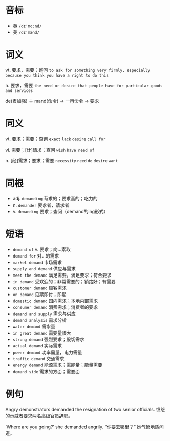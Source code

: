 # 音标

- 英 `/dɪ'mɑːnd/`
- 美 `/dɪ'mænd/`

# 词义

vt. 要求，需要；询问
`to ask for something very firmly, especially because you think you have a right to do this`

n. 要求，需要
`the need or desire that people have for particular goods and services`



de(表加强) ＋ mand(命令) → 一再命令 → 要求

# 同义

vt. 要求；需要；查询
`exact` `lack` `desire` `call for`

vi. 需要；[计]请求；查问
`wish` `have need of`

n. [经]需求；要求；需要
`necessity` `need` `do` `desire` `want`

# 同根

- adj. `demanding` 苛求的；要求高的；吃力的
- n. `demander` 要求者，请求者
- v. `demanding` 要求；查问（demand的ing形式）

# 短语

- `demand of` v. 要求；向…索取
- `demand for` 对…的需求
- `market demand` 市场需求
- `supply and demand` 供应与需求
- `meet the demand` 满足需要，满足要求；符合要求
- `in demand` 受欢迎的；非常需要的；销路好；有需要
- `customer demand` 顾客需求
- `on demand` 见票即付；即期
- `domestic demand` 国内需求；本地内部需求
- `consumer demand` 消费需求；消费者的要求
- `demand and supply` 需求与供应
- `demand analysis` 需求分析
- `water demand` 需水量
- `in great demand` 需要量很大
- `strong demand` 强烈要求；殷切需求
- `actual demand` 实际需求
- `power demand` 功率需量，电力需量
- `traffic demand` 交通需求
- `energy demand` 能源需求；需能量；能量需要
- `demand side` 需求的方面；需要面

# 例句

Angry demonstrators demanded the resignation of two senior officials.
愤怒的示威者要求两名高级官员辞职。

‘Where are you going?’ she demanded angrily.
“你要去哪里？” 她气愤地质问道。



